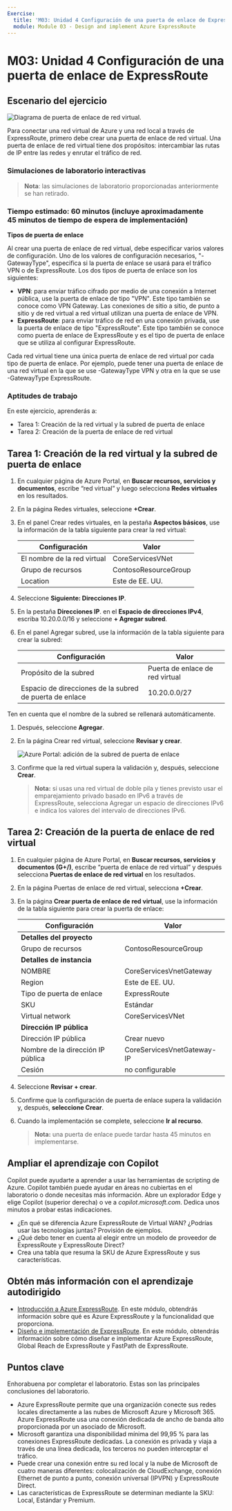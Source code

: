 ```yaml
---
Exercise:
  title: 'M03: Unidad 4 Configuración de una puerta de enlace de ExpressRoute'
  module: Module 03 - Design and implement Azure ExpressRoute
---
```

# M03: Unidad 4 Configuración de una puerta de enlace de ExpressRoute

## Escenario del ejercicio

![Diagrama de puerta de enlace de red virtual.](../media/4-exercise-configure-expressroute-gateway.png)

Para conectar una red virtual de Azure y una red local a través de ExpressRoute, primero debe crear una puerta de enlace de red virtual. Una puerta de enlace de red virtual tiene dos propósitos: intercambiar las rutas de IP entre las redes y enrutar el tráfico de red.

### Simulaciones de laboratorio interactivas

>**Nota**: las simulaciones de laboratorio proporcionadas anteriormente se han retirado.

### Tiempo estimado: 60 minutos (incluye aproximadamente 45 minutos de tiempo de espera de implementación)

**Tipos de puerta de enlace**

Al crear una puerta de enlace de red virtual, debe especificar varios valores de configuración. Uno de los valores de configuración necesarios, "-GatewayType", especifica si la puerta de enlace se usará para el tráfico VPN o de ExpressRoute. Los dos tipos de puerta de enlace son los siguientes:

- **VPN**: para enviar tráfico cifrado por medio de una conexión a Internet pública, use la puerta de enlace de tipo "VPN". Este tipo también se conoce como VPN Gateway. Las conexiones de sitio a sitio, de punto a sitio y de red virtual a red virtual utilizan una puerta de enlace de VPN.
- **ExpressRoute**: para enviar tráfico de red en una conexión privada, use la puerta de enlace de tipo "ExpressRoute". Este tipo también se conoce como puerta de enlace de ExpressRoute y es el tipo de puerta de enlace que se utiliza al configurar ExpressRoute.

Cada red virtual tiene una única puerta de enlace de red virtual por cada tipo de puerta de enlace. Por ejemplo, puede tener una puerta de enlace de una red virtual en la que se use -GatewayType VPN y otra en la que se use -GatewayType ExpressRoute.

### Aptitudes de trabajo

En este ejercicio, aprenderás a:

- Tarea 1: Creación de la red virtual y la subred de puerta de enlace
- Tarea 2: Creación de la puerta de enlace de red virtual

## Tarea 1: Creación de la red virtual y la subred de puerta de enlace

1. En cualquier página de Azure Portal, en **Buscar recursos, servicios y documentos**, escribe “red virtual” y luego selecciona **Redes virtuales** en los resultados.

1. En la página Redes virtuales, seleccione **+Crear**.

1. En el panel Crear redes virtuales, en la pestaña **Aspectos básicos**, use la información de la tabla siguiente para crear la red virtual:

   | **Configuración**          | **Valor**                        |
   | -------------------- | -------------------------------- |
   | El nombre de la red virtual | CoreServicesVNet                 |
   | Grupo de recursos       | ContosoResourceGroup             |
   | Location             | Este de EE. UU.                          |

1. Seleccione **Siguiente: Direcciones IP**.

1. En la pestaña **Direcciones IP**. en el **Espacio de direcciones IPv4**, escriba 10.20.0.0/16 y seleccione **+ Agregar subred**.

1. En el panel Agregar subred, use la información de la tabla siguiente para crear la subred:

   | **Configuración**                  | **Valor**               |
   | ---------------------------- | ----------------------- |
   | Propósito de la subred               | Puerta de enlace de red virtual |
   | Espacio de direcciones de la subred de puerta de enlace | 10.20.0.0/27            |

Ten en cuenta que el nombre de la subred se rellenará automáticamente.

1. Después, seleccione **Agregar**.

1. En la página Crear red virtual, seleccione **Revisar y crear**.

   ![Azure Portal: adición de la subred de puerta de enlace](../media/add-gateway-subnet.png)

1. Confirme que la red virtual supera la validación y, después, seleccione **Crear**.

   >**Nota:** si usas una red virtual de doble pila y tienes previsto usar el emparejamiento privado basado en IPv6 a través de ExpressRoute, selecciona Agregar un espacio de direcciones IPv6 e indica los valores del intervalo de direcciones IPv6.

## Tarea 2: Creación de la puerta de enlace de red virtual

1. En cualquier página de Azure Portal, en **Buscar recursos, servicios y documentos (G+/)**, escribe “puerta de enlace de red virtual” y después selecciona **Puertas de enlace de red virtual** en los resultados.

1. En la página Puertas de enlace de red virtual, selecciona **+Crear**.

1. En la página **Crear puerta de enlace de red virtual**, use la información de la tabla siguiente para crear la puerta de enlace:

   | **Configuración**               | **Valor**                  |
   | ------------------------- | -------------------------- |
   | **Detalles del proyecto**       |                            |
   | Grupo de recursos            | ContosoResourceGroup       |
   | **Detalles de instancia**      |                            |
   | NOMBRE                      | CoreServicesVnetGateway    |
   | Region                    | Este de EE. UU.                    |
   | Tipo de puerta de enlace              | ExpressRoute               |
   | SKU                       | Estándar                   |
   | Virtual network           | CoreServicesVNet           |
   | **Dirección IP pública**     |                            |
   | Dirección IP pública         | Crear nuevo                 |
   | Nombre de la dirección IP pública    | CoreServicesVnetGateway-IP |
   | Cesión                | no configurable           |

1. Seleccione **Revisar + crear**.

1. Confirme que la configuración de puerta de enlace supera la validación y, después, **seleccione Crear**.

1. Cuando la implementación se complete, seleccione **Ir al recurso**.

   >**Nota:** una puerta de enlace puede tardar hasta 45 minutos en implementarse.


## Ampliar el aprendizaje con Copilot

Copilot puede ayudarte a aprender a usar las herramientas de scripting de Azure. Copilot también puede ayudar en áreas no cubiertas en el laboratorio o donde necesitas más información. Abre un explorador Edge y elige Copilot (superior derecha) o ve a *copilot.microsoft.com*. Dedica unos minutos a probar estas indicaciones.
+ ¿En qué se diferencia Azure ExpressRoute de Virtual WAN? ¿Podrías usar las tecnologías juntas? Provisión de ejemplos.
+ ¿Qué debo tener en cuenta al elegir entre un modelo de proveedor de ExpressRoute y ExpressRoute Direct?
+ Crea una tabla que resuma la SKU de Azure ExpressRoute y sus características.

## Obtén más información con el aprendizaje autodirigido

+ [Introducción a Azure ExpressRoute](https://learn.microsoft.com/training/modules/intro-to-azure-expressroute/). En este módulo, obtendrás información sobre qué es Azure ExpressRoute y la funcionalidad que proporciona.
+ [Diseño e implementación de ExpressRoute](https://learn.microsoft.com/training/modules/design-implement-azure-expressroute/). En este módulo, obtendrás información sobre cómo diseñar e implementar Azure ExpressRoute, Global Reach de ExpressRoute y FastPath de ExpressRoute.

## Puntos clave

Enhorabuena por completar el laboratorio. Estas son las principales conclusiones del laboratorio. 
+ Azure ExpressRoute permite que una organización conecte sus redes locales directamente a las nubes de Microsoft Azure y Microsoft 365. Azure ExpressRoute usa una conexión dedicada de ancho de banda alto proporcionada por un asociado de Microsoft.
+ Microsoft garantiza una disponibilidad mínima del 99,95 % para las conexiones ExpressRoute dedicadas. La conexión es privada y viaja a través de una línea dedicada, los terceros no pueden interceptar el tráfico.
+ Puede crear una conexión entre su red local y la nube de Microsoft de cuatro maneras diferentes: colocalización de CloudExchange, conexión Ethernet de punto a punto, conexión universal (IPVPN) y ExpressRoute Direct.
+ Las características de ExpressRoute se determinan mediante la SKU: Local, Estándar y Premium. 
